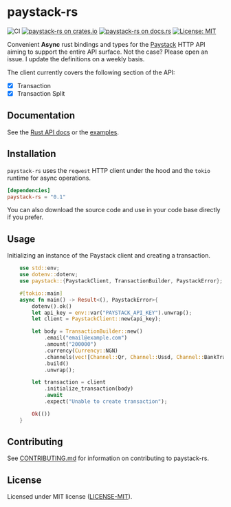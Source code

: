 # paystack-rs

![CI](https://github.com/morukele/paystack-rs/actions/workflows/rust.yml/badge.svg)
[![paystack-rs on crates.io](https://img.shields.io/crates/v/paystack-rs.svg)](https://crates.io/crates/paystack-rs)
[![paystack-rs  on docs.rs](https://docs.rs/paystack-rs/badge.svg)](https://docs.rs/paystack-rs)
[![License: MIT](https://img.shields.io/badge/License-MIT-yellow.svg)](https://opensource.org/licenses/MIT)

Convenient **Async** rust bindings and types for the [Paystack](https://paystack.com) HTTP API aiming to support the entire API surface. Not the case? Please open an issue. I update the definitions on a weekly basis.

The client currently covers the following section of the API:

- [x] Transaction
- [x] Transaction Split

## Documentation

See the [Rust API docs](https://docs.rs/paystack-rs) or the [examples](/examples).

## Installation

`paystack-rs` uses the `reqwest` HTTP client under the hood and the `tokio` runtime for async operations.

```toml
[dependencies]
paystack-rs = "0.1"
```

You can also download the source code and use in your code base directly if you prefer.

## Usage

Initializing an instance of the Paystack client and creating a transaction.

```rust
    use std::env;
    use dotenv::dotenv;
    use paystack::{PaystackClient, TransactionBuilder, PaystackError};

    #[tokio::main]
    async fn main() -> Result<(), PaystackError>{
        dotenv().ok()
        let api_key = env::var("PAYSTACK_API_KEY").unwrap();
        let client = PaystackClient::new(api_key);

        let body = TransactionBuilder::new()
            .email("email@example.com")
            .amount("200000")
            .currency(Currency::NGN)
            .channels(vec![Channel::Qr, Channel::Ussd, Channel::BankTransfer])
            .build()
            .unwrap();

        let transaction = client
            .initialize_transaction(body)
            .await
            .expect("Unable to create transaction");

        Ok(())
    }
```

## Contributing

See [CONTRIBUTING.md](/CONTRIBUTING.md) for information on contributing to paystack-rs.

## License

Licensed under MIT license ([LICENSE-MIT](/LICENSE-MIT)).
